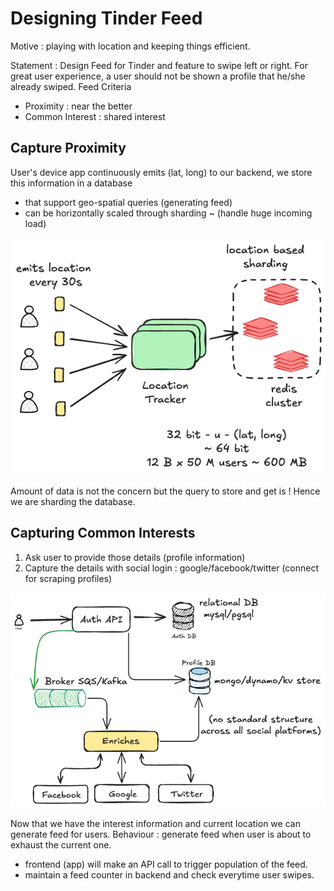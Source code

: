 # Designing Tinder Feed

Motive : playing with location and keeping things efficient.

Statement : Design Feed for Tinder and feature to swipe left or right. For great user experience, a user should not be shown a profile that he/she already swiped.
Feed Criteria

* Proximity : near the better
* Common Interest : shared interest

## Capture Proximity

User's device app continuously emits (lat, long) to our backend, we store this information in a database

* that support geo-spatial queries (generating feed)
* can be horizontally scaled through sharding ~ (handle huge incoming load)


![](assets/Pasted%20image%2020250907135938.png)

Amount of data is not the concern but the query to store and get is ! Hence we are sharding the database.

## Capturing Common Interests

1. Ask user to provide those details (profile information)
2. Capture the details with social login : google/facebook/twitter (connect for scraping profiles)

![](assets/Pasted%20image%2020250907141240.png)

Now that we have the interest information and current location we can generate feed for users.
Behaviour : generate feed when user is about to exhaust the current one.

* frontend (app) will make an API call to trigger population of the feed.
* maintain a feed counter in backend and check everytime user swipes.

